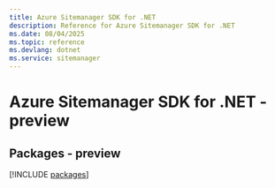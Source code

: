 ```yaml
---
title: Azure Sitemanager SDK for .NET
description: Reference for Azure Sitemanager SDK for .NET
ms.date: 08/04/2025
ms.topic: reference
ms.devlang: dotnet
ms.service: sitemanager
---
```

# Azure Sitemanager SDK for .NET - preview
## Packages - preview
[!INCLUDE [packages](sitemanager-index.md)]